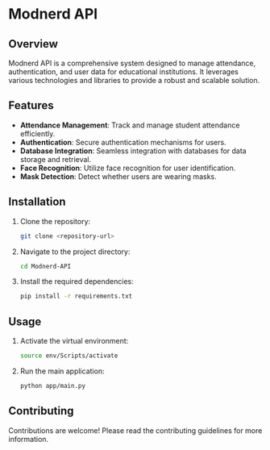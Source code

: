# Modnerd API

## Overview
Modnerd API is a comprehensive system designed to manage attendance, authentication, and user data for educational institutions. It leverages various technologies and libraries to provide a robust and scalable solution.

## Features
- **Attendance Management**: Track and manage student attendance efficiently.
- **Authentication**: Secure authentication mechanisms for users.
- **Database Integration**: Seamless integration with databases for data storage and retrieval.
- **Face Recognition**: Utilize face recognition for user identification.
- **Mask Detection**: Detect whether users are wearing masks.

## Installation
1. Clone the repository:
    ```sh
    git clone <repository-url>
    ```
2. Navigate to the project directory:
    ```sh
    cd Modnerd-API
    ```
3. Install the required dependencies:
    ```sh
    pip install -r requirements.txt
    ```

## Usage
1. Activate the virtual environment:
    ```sh
    source env/Scripts/activate
    ```
2. Run the main application:
    ```sh
    python app/main.py
    ```

## Contributing
Contributions are welcome! Please read the contributing guidelines for more information.


